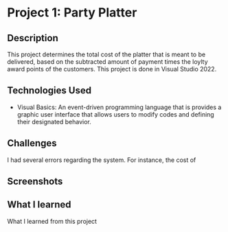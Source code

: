 # Project 1: Party Platter

## Description
This project determines the total cost of the platter that is meant to be delivered, based on the subtracted amount of payment times the loylty award points of the customers. This project is done in Visual Studio 2022.

## Technologies Used
- Visual Basics: An event-driven programming language that is provides a graphic user interface that allows users to modify codes and defining their designated behavior.

## Challenges
I had several errors regarding the system. For instance, the cost of

## Screenshots


## What I learned
What I learned from this project
